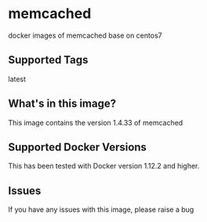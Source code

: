 # memcached
docker images of memcached base on centos7

## Supported Tags
latest


## What's in this image?
This image contains the version 1.4.33 of memcached


## Supported Docker Versions
This has been tested with Docker version 1.12.2 and higher.

## Issues
If you have any issues with this image, please raise a bug
